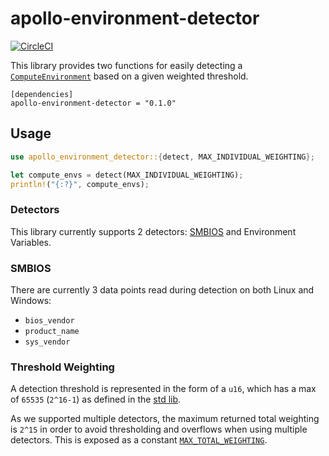 # apollo-environment-detector
[![CircleCI](https://circleci.com/gh/apollographql/environment-detector/tree/main.svg?style=shield)](https://circleci.com/gh/apollographql/environment-detector/tree/main)

This library provides two functions for easily detecting a [`ComputeEnvironment`](https://docs.rs/apollo-environment-detector/0.1/apollo-environment-detector/enum.ComputeEnvironment.html) based on a
given weighted threshold.

```
[dependencies]
apollo-environment-detector = "0.1.0"
```

## Usage
```rust
use apollo_environment_detector::{detect, MAX_INDIVIDUAL_WEIGHTING};

let compute_envs = detect(MAX_INDIVIDUAL_WEIGHTING);
println!("{:?}", compute_envs);
```

### Detectors

This library currently supports 2 detectors: [SMBIOS](https://en.wikipedia.org/wiki/System_Management_BIOS) and Environment Variables.

### SMBIOS

There are currently 3 data points read during detection on both Linux and Windows:
- `bios_vendor`
- `product_name`
- `sys_vendor`

### Threshold Weighting

A detection threshold is represented in the form of a `u16`, which has a max of `65535` (`2^16-1`) as defined in the [std lib](https://doc.rust-lang.org/std/primitive.u16.html#associatedconstant.MAX).

As we supported multiple detectors, the maximum returned total weighting is `2^15` in order to avoid thresholding and overflows when using multiple detectors. This is exposed as a constant [`MAX_TOTAL_WEIGHTING`](https://docs.rs/apollo-environment-detector/0.1/apollo-environment-detector/constant.MAX_TOTAL_WEIGHTING.html).
